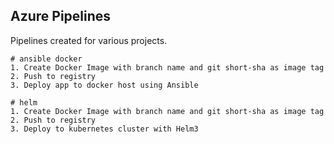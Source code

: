 ## Azure Pipelines
Pipelines created for various projects.


``` 
# ansible docker
1. Create Docker Image with branch name and git short-sha as image tag
2. Push to registry 
3. Deploy app to docker host using Ansible 

# helm 
1. Create Docker Image with branch name and git short-sha as image tag
2. Push to registry 
3. Deploy to kubernetes cluster with Helm3
```